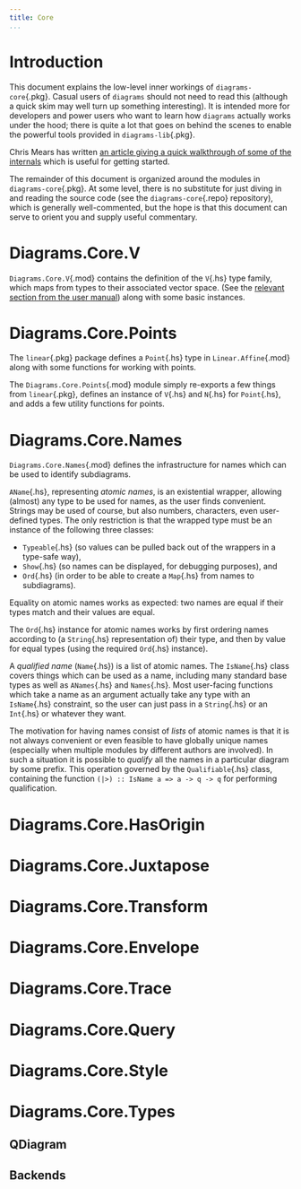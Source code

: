 ```yaml
---
title: Core
...
```


Introduction
============

This document explains the low-level inner workings of
`diagrams-core`{.pkg}. Casual users of `diagrams` should not need to
read this (although a quick skim may well turn up something
interesting). It is intended more for developers and power users who
want to learn how `diagrams` actually works under the hood; there is
quite a lot that goes on behind the scenes to enable the powerful tools
provided in `diagrams-lib`{.pkg}.

Chris Mears has written [an article giving a quick walkthrough of some
of the
internals](http://www.cmears.id.au/articles/diagrams-internals.html)
which is useful for getting started.

The remainder of this document is organized around the modules in
`diagrams-core`{.pkg}. At some level, there is no substitute for just
diving in and reading the source code (see the `diagrams-core`{.repo}
repository), which is generally well-commented, but the hope is that
this document can serve to orient you and supply useful commentary.

Diagrams.Core.V
===============

`Diagrams.Core.V`{.mod} contains the definition of the `V`{.hs} type
family, which maps from types to their associated vector space. (See the
[relevant section from the user manual](manual.html#v)) along with some
basic instances.

Diagrams.Core.Points
====================

The `linear`{.pkg} package defines a `Point`{.hs} type in
`Linear.Affine`{.mod} along with some functions for working with points.

The `Diagrams.Core.Points`{.mod} module simply re-exports a few things
from `linear`{.pkg}, defines an instance of `V`{.hs} and `N`{.hs} for
`Point`{.hs}, and adds a few utility functions for points.

Diagrams.Core.Names
===================

`Diagrams.Core.Names`{.mod} defines the infrastructure for names which
can be used to identify subdiagrams.

`AName`{.hs}, representing *atomic names*, is an existential wrapper,
allowing (almost) any type to be used for names, as the user finds
convenient. Strings may be used of course, but also numbers, characters,
even user-defined types. The only restriction is that the wrapped type
must be an instance of the following three classes:

-   `Typeable`{.hs} (so values can be pulled back out of the wrappers in
    a type-safe way),
-   `Show`{.hs} (so names can be displayed, for debugging purposes), and
-   `Ord`{.hs} (in order to be able to create a `Map`{.hs} from names to
    subdiagrams).

Equality on atomic names works as expected: two names are equal if their
types match and their values are equal.

The `Ord`{.hs} instance for atomic names works by first ordering names
according to (a `String`{.hs} representation of) their type, and then by
value for equal types (using the required `Ord`{.hs} instance).

A *qualified name* (`Name`{.hs}) is a list of atomic names. The
`IsName`{.hs} class covers things which can be used as a name, including
many standard base types as well as `ANames`{.hs} and `Names`{.hs}. Most
user-facing functions which take a name as an argument actually take any
type with an `IsName`{.hs} constraint, so the user can just pass in a
`String`{.hs} or an `Int`{.hs} or whatever they want.

The motivation for having names consist of *lists* of atomic names is
that it is not always convenient or even feasible to have globally
unique names (especially when multiple modules by different authors are
involved). In such a situation it is possible to *qualify* all the names
in a particular diagram by some prefix. This operation governed by the
`Qualifiable`{.hs} class, containing the function
`(|>) :: IsName a => a -> q -> q` for performing qualification.

Diagrams.Core.HasOrigin
=======================

Diagrams.Core.Juxtapose
=======================

Diagrams.Core.Transform
=======================

Diagrams.Core.Envelope
======================

Diagrams.Core.Trace
===================

Diagrams.Core.Query
===================

Diagrams.Core.Style
===================

Diagrams.Core.Types
===================

QDiagram
--------

Backends
--------
